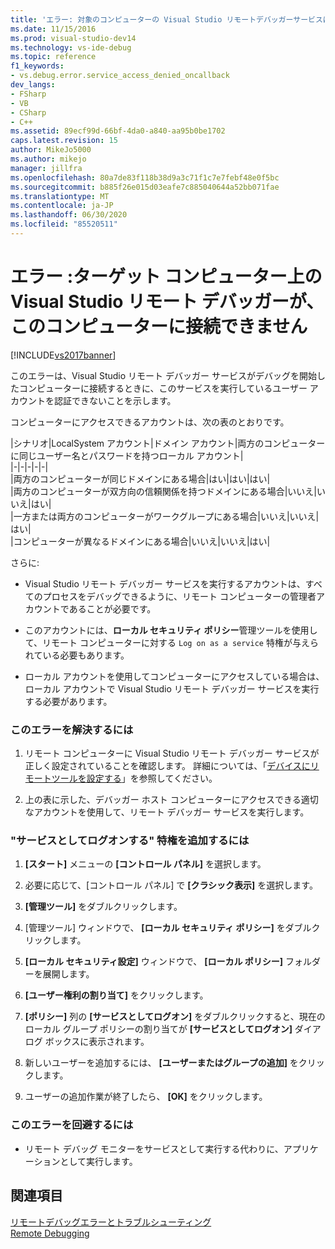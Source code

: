 ```yaml
---
title: 'エラー: 対象のコンピューターの Visual Studio リモートデバッガーサービスは、このコンピューターに接続できません |Microsoft Docs'
ms.date: 11/15/2016
ms.prod: visual-studio-dev14
ms.technology: vs-ide-debug
ms.topic: reference
f1_keywords:
- vs.debug.error.service_access_denied_oncallback
dev_langs:
- FSharp
- VB
- CSharp
- C++
ms.assetid: 89ecf99d-66bf-4da0-a840-aa95b0be1702
caps.latest.revision: 15
author: MikeJo5000
ms.author: mikejo
manager: jillfra
ms.openlocfilehash: 80a7de83f118b38d9a3c71f1c7e7febf48e0f5bc
ms.sourcegitcommit: b885f26e015d03eafe7c885040644a52bb071fae
ms.translationtype: MT
ms.contentlocale: ja-JP
ms.lasthandoff: 06/30/2020
ms.locfileid: "85520511"
---
```

# <a name="error-the-visual-studio-remote-debugger-service-on-the-target-computer-cannot-connect-back-to-this-computer"></a>エラー :ターゲット コンピューター上の Visual Studio リモート デバッガーが、このコンピューターに接続できません
[!INCLUDE[vs2017banner](../includes/vs2017banner.md)]

このエラーは、Visual Studio リモート デバッガー サービスがデバッグを開始したコンピューターに接続するときに、このサービスを実行しているユーザー アカウントを認証できないことを示します。  
  
 コンピューターにアクセスできるアカウントは、次の表のとおりです。  
  
|シナリオ|LocalSystem アカウント|ドメイン アカウント|両方のコンピューターに同じユーザー名とパスワードを持つローカル アカウント|  
|-|-|-|-|-|  
|両方のコンピューターが同じドメインにある場合|はい|はい|はい|  
|両方のコンピューターが双方向の信頼関係を持つドメインにある場合|いいえ|いいえ|はい|  
|一方または両方のコンピューターがワークグループにある場合|いいえ|いいえ|はい|  
|コンピューターが異なるドメインにある場合|いいえ|いいえ|はい|  
  
 さらに:  
  
- Visual Studio リモート デバッガー サービスを実行するアカウントは、すべてのプロセスをデバッグできるように、リモート コンピューターの管理者アカウントであることが必要です。  
  
- このアカウントには、**ローカル セキュリティ ポリシー**管理ツールを使用して、リモート コンピューターに対する `Log on as a service` 特権が与えられている必要もあります。  
  
- ローカル アカウントを使用してコンピューターにアクセスしている場合は、ローカル アカウントで Visual Studio リモート デバッガー サービスを実行する必要があります。  
  
### <a name="to-correct-this-error"></a>このエラーを解決するには  
  
1. リモート コンピューターに Visual Studio リモート デバッガー サービスが正しく設定されていることを確認します。 詳細については、「[デバイスにリモートツールを設定する](https://msdn.microsoft.com/library/90f45630-0d26-4698-8c1f-63f85a12db9c)」を参照してください。  
  
2. 上の表に示した、デバッガー ホスト コンピューターにアクセスできる適切なアカウントを使用して、リモート デバッガー サービスを実行します。  
  
### <a name="to-add-log-on-as-a-service-privilege"></a>"サービスとしてログオンする" 特権を追加するには  
  
1. **[スタート]** メニューの **[コントロール パネル]** を選択します。  
  
2. 必要に応じて、[コントロール パネル] で **[クラシック表示]** を選択します。  
  
3. **[管理ツール]** をダブルクリックします。  
  
4. [管理ツール] ウィンドウで、 **[ローカル セキュリティ ポリシー]** をダブルクリックします。  
  
5. **[ローカル セキュリティ設定]** ウィンドウで、 **[ローカル ポリシー]** フォルダーを展開します。  
  
6. **[ユーザー権利の割り当て]** をクリックします。  
  
7. **[ポリシー]** 列の **[サービスとしてログオン]** をダブルクリックすると、現在のローカル グループ ポリシーの割り当てが **[サービスとしてログオン]** ダイアログ ボックスに表示されます。  
  
8. 新しいユーザーを追加するには、 **[ユーザーまたはグループの追加]** をクリックします。  
  
9. ユーザーの追加作業が終了したら、 **[OK]** をクリックします。  
  
### <a name="to-work-around-this-error"></a>このエラーを回避するには  
  
- リモート デバッグ モニターをサービスとして実行する代わりに、アプリケーションとして実行します。  
  
## <a name="see-also"></a>関連項目  
 [リモートデバッグエラーとトラブルシューティング](../debugger/remote-debugging-errors-and-troubleshooting.md)   
 [Remote Debugging](../debugger/remote-debugging.md)
